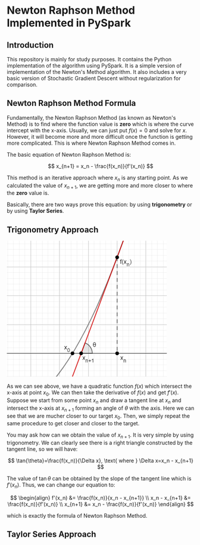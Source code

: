 # Newton Raphson Method Implemented in PySpark
## Introduction
This repository is mainly for study purposes. It contains the Python implementation of the algorithm using PySpark. It is a simple version of implementation of the Newton's Method algorithm. It also includes a very basic version of Stochastic Gradient Descent without regularization for comparison.

## Newton Raphson Method Formula
Fundamentally, the Newton Raphson Method (as known as Newton's Method) is to find where the function value is **zero** which is where the curve intercept with the x-axis. Usually, we can just put $f(x)=0$ and solve for $x$. However, it will become more and more difficult once the function is getting more complicated. This is where Newton Raphson Method comes in.

The basic equation of Newton Raphson Method is:

$$
x_{n+1} = x_n - \frac{f(x_n)}{f'(x_n)}
$$

This method is an iterative approach where $x_n$ is any starting point. As we calculated the value of $x_{n+1}$, we are getting more and more closer to where the **zero** value is.

Basically, there are two ways prove this equation: by using **trigonometry** or by using **Taylor Series**.

## Trigonometry Approach

![trigonometry](img/newton-method-geometry.png)

As we can see above, we have a quadratic function $f(x)$ which intersect the x-axis at point $x_0$. We can then take the derivative of $f(x)$ and get $f'(x)$. Suppose we start from some point $x_n$ and draw a tangent line at $x_n$ and intersect the x-axis at $x_{n+1}$ forming an angle of $\theta$ with the axis. Here we can see that we are mucher closer to our target $x_0$. Then, we simply repeat the same procedure to get closer and closer to the target.

You may ask how can we obtain the value of $x_{n+1}$. It is very simple by using trigonometry. We can clearly see there is a right triangle constructed by the tangent line, so we will have:

$$
\tan{\theta}=\frac{f(x_n)}{\Delta x}, \text{ where } \Delta x=x_n - x_{n+1}
$$

The value of $\tan{\theta}$ can be obtained by the slope of the tangent line which is $f'(x_n)$. Thus, we can change our equation to:

$$
\begin{align}
f'(x_n) &= \frac{f(x_n)}{x_n - x_{n+1}} \\
x_n - x_{n+1} &= \frac{f(x_n)}{f'(x_n)} \\
x_{n+1} &= x_n - \frac{f(x_n)}{f'(x_n)}
\end{align}
$$

which is exactly the formula of Newton Raphson Method.

## Taylor Series Approach
